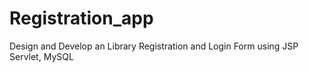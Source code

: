 # Registration_app
Design and Develop an Library Registration and Login Form using JSP Servlet, MySQL
